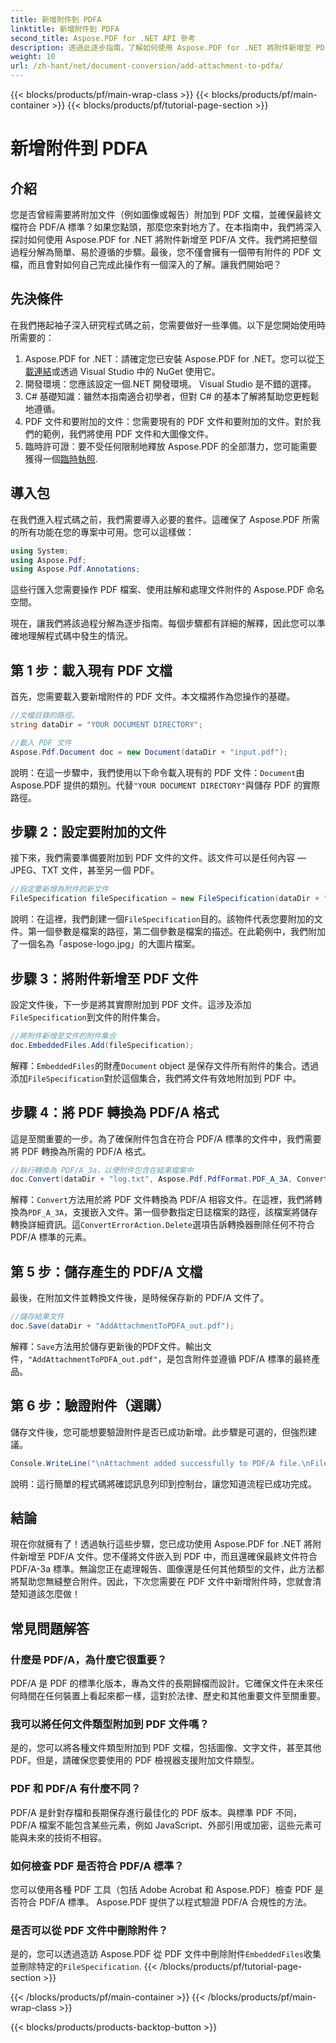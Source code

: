 ```yaml
---
title: 新增附件到 PDFA
linktitle: 新增附件到 PDFA
second_title: Aspose.PDF for .NET API 參考
description: 透過此逐步指南，了解如何使用 Aspose.PDF for .NET 將附件新增至 PDF/A 文件。
weight: 10
url: /zh-hant/net/document-conversion/add-attachment-to-pdfa/
---
```


{{< blocks/products/pf/main-wrap-class >}}
{{< blocks/products/pf/main-container >}}
{{< blocks/products/pf/tutorial-page-section >}}

# 新增附件到 PDFA

## 介紹

您是否曾經需要將附加文件（例如圖像或報告）附加到 PDF 文檔，並確保最終文檔符合 PDF/A 標準？如果您點頭，那麼您來對地方了。在本指南中，我們將深入探討如何使用 Aspose.PDF for .NET 將附件新增至 PDF/A 文件。我們將把整個過程分解為簡單、易於遵循的步驟。最後，您不僅會擁有一個帶有附件的 PDF 文檔，而且會對如何自己完成此操作有一個深入的了解。讓我們開始吧？

## 先決條件

在我們捲起袖子深入研究程式碼之前，您需要做好一些準備。以下是您開始使用時所需要的：

1.  Aspose.PDF for .NET：請確定您已安裝 Aspose.PDF for .NET。您可以從[下載連結](https://releases.aspose.com/pdf/net/)或透過 Visual Studio 中的 NuGet 使用它。
2. 開發環境：您應該設定一個.NET 開發環境。 Visual Studio 是不錯的選擇。
3. C# 基礎知識：雖然本指南適合初學者，但對 C# 的基本了解將幫助您更輕鬆地遵循。
4. PDF 文件和要附加的文件：您需要現有的 PDF 文件和要附加的文件。對於我們的範例，我們將使用 PDF 文件和大圖像文件。
5. 臨時許可證：要不受任何限制地釋放 Aspose.PDF 的全部潛力，您可能需要獲得一個[臨時執照](https://purchase.aspose.com/temporary-license/).

## 導入包

在我們進入程式碼之前，我們需要導入必要的套件。這確保了 Aspose.PDF 所需的所有功能在您的專案中可用。您可以這樣做：

```csharp
using System;
using Aspose.Pdf;
using Aspose.Pdf.Annotations;
```

這些行匯入您需要操作 PDF 檔案、使用註解和處理文件附件的 Aspose.PDF 命名空間。

現在，讓我們將該過程分解為逐步指南。每個步驟都有詳細的解釋，因此您可以準確地理解程式碼中發生的情況。

## 第 1 步：載入現有 PDF 文檔

首先，您需要載入要新增附件的 PDF 文件。本文檔將作為您操作的基礎。

```csharp
//文檔目錄的路徑。
string dataDir = "YOUR DOCUMENT DIRECTORY";

//載入 PDF 文件
Aspose.Pdf.Document doc = new Document(dataDir + "input.pdf");
```

說明：在這一步驟中，我們使用以下命令載入現有的 PDF 文件：`Document`由 Aspose.PDF 提供的類別。代替`"YOUR DOCUMENT DIRECTORY"`與儲存 PDF 的實際路徑。

## 步驟 2：設定要附加的文件

接下來，我們需要準備要附加到 PDF 文件的文件。該文件可以是任何內容 — JPEG、TXT 文件，甚至另一個 PDF。

```csharp
//設定要新增為附件的新文件
FileSpecification fileSpecification = new FileSpecification(dataDir + "aspose-logo.jpg", "Large Image file");
```

說明：在這裡，我們創建一個`FileSpecification`目的。該物件代表您要附加的文件。第一個參數是檔案的路徑，第二個參數是檔案的描述。在此範例中，我們附加了一個名為「aspose-logo.jpg」的大圖片檔案。

## 步驟 3：將附件新增至 PDF 文件

設定文件後，下一步是將其實際附加到 PDF 文件。這涉及添加`FileSpecification`到文件的附件集合。

```csharp
//將附件新增至文件的附件集合
doc.EmbeddedFiles.Add(fileSpecification);
```

解釋：`EmbeddedFiles`的財產`Document` object 是保存文件所有附件的集合。透過添加`FileSpecification`對於這個集合，我們將文件有效地附加到 PDF 中。

## 步驟 4：將 PDF 轉換為 PDF/A 格式

這是至關重要的一步。為了確保附件包含在符合 PDF/A 標準的文件中，我們需要將 PDF 轉換為所需的 PDF/A 格式。

```csharp
//執行轉換為 PDF/A_3a，以便附件包含在結果檔案中
doc.Convert(dataDir + "log.txt", Aspose.Pdf.PdfFormat.PDF_A_3A, ConvertErrorAction.Delete);
```

解釋：`Convert`方法用於將 PDF 文件轉換為 PDF/A 相容文件。在這裡，我們將轉換為`PDF_A_3A`，支援嵌入文件。第一個參數指定日誌檔案的路徑，該檔案將儲存轉換詳細資訊。這`ConvertErrorAction.Delete`選項告訴轉換器刪除任何不符合 PDF/A 標準的元素。

## 第 5 步：儲存產生的 PDF/A 文檔

最後，在附加文件並轉換文件後，是時候保存新的 PDF/A 文件了。

```csharp
//儲存結果文件
doc.Save(dataDir + "AddAttachmentToPDFA_out.pdf");
```

解釋：`Save`方法用於儲存更新後的PDF文件。輸出文件，`"AddAttachmentToPDFA_out.pdf"`，是包含附件並遵循 PDF/A 標準的最終產品。

## 第 6 步：驗證附件（選購）

儲存文件後，您可能想要驗證附件是否已成功新增。此步驟是可選的，但強烈建議。

```csharp
Console.WriteLine("\nAttachment added successfully to PDF/A file.\nFile saved at " + dataDir);
```

說明：這行簡單的程式碼將確認訊息列印到控制台，讓您知道流程已成功完成。

## 結論

現在你就擁有了！透過執行這些步驟，您已成功使用 Aspose.PDF for .NET 將附件新增至 PDF/A 文件。您不僅將文件嵌入到 PDF 中，而且還確保最終文件符合 PDF/A-3a 標準。無論您正在處理報告、圖像還是任何其他類型的文件，此方法都將幫助您無縫整合附件。因此，下次您需要在 PDF 文件中新增附件時，您就會清楚知道該怎麼做！

## 常見問題解答

### 什麼是 PDF/A，為什麼它很重要？  
PDF/A 是 PDF 的標準化版本，專為文件的長期歸檔而設計。它確保文件在未來任何時間在任何裝置上看起來都一樣，這對於法律、歷史和其他重要文件至關重要。

### 我可以將任何文件類型附加到 PDF 文件嗎？  
是的，您可以將各種文件類型附加到 PDF 文檔，包括圖像、文字文件，甚至其他 PDF。但是，請確保您要使用的 PDF 檢視器支援附加文件類型。

### PDF 和 PDF/A 有什麼不同？  
PDF/A 是針對存檔和長期保存進行最佳化的 PDF 版本。與標準 PDF 不同，PDF/A 檔案不能包含某些元素，例如 JavaScript、外部引用或加密，這些元素可能與未來的技術不相容。

### 如何檢查 PDF 是否符合 PDF/A 標準？  
您可以使用各種 PDF 工具（包括 Adobe Acrobat 和 Aspose.PDF）檢查 PDF 是否符合 PDF/A 標準。 Aspose.PDF 提供了以程式驗證 PDF/A 合規性的方法。

### 是否可以從 PDF 文件中刪除附件？  
是的，您可以透過造訪 Aspose.PDF 從 PDF 文件中刪除附件`EmbeddedFiles`收集並刪除特定的`FileSpecification`.
{{< /blocks/products/pf/tutorial-page-section >}}

{{< /blocks/products/pf/main-container >}}
{{< /blocks/products/pf/main-wrap-class >}}

{{< blocks/products/products-backtop-button >}}
